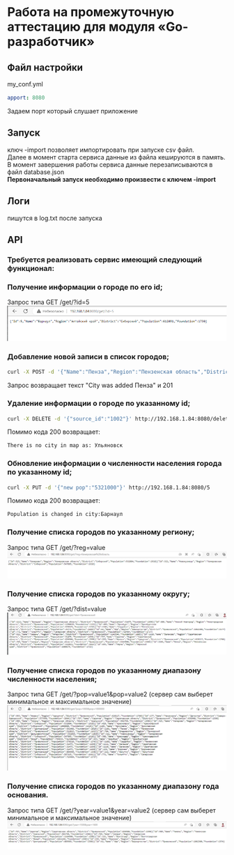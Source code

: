 # Работа на промежуточную аттестацию для модуля «Go-разработчик»
## Файл настройки
my_conf.yml
```yaml
apport: 8080
```
Задаем порт который слушает приложение
## Запуск
ключ -import позволяет импортировать при запуске csv файл.  
Далее в момент старта сервиса  данные из файла кешируются в память.      
В момент завершения работы сервиса данные  перезаписываются в файл database.json    
**Первоначальный запуск необходимо произвести с ключем -import**
## Логи 
пишутся в log.txt после запуска

## API
### Требуется реализовать сервис имеющий следующий функционал:

###  Получение информации о городе по его id;
Запрос типа GET /get/?id=5
![img.png](img.png)

### Добавление новой записи в список городов;
```bash
curl -X POST -d '{"Name":"Пенза","Region":"Пензенская область","District":"Приволжский","Population":522823,"Foundation":1663}' http://192.168.1.84:8080/create
```
Запрос возвращает текст "City was added Пенза" и 201

### Удаление информации о городе по указанному id;
```bash
curl -X DELETE -d '{"source_id":"1002"}' http://192.168.1.84:8080/delete
```
Помимо кода 200 возвращает:
```bash
There is no city in map as: Ульяновск
```
### Обновление информации о численности населения города по указанному id;
```bash
curl -X PUT -d '{"new pop":"5321000"}' http://192.168.1.84:8080/5  
```
Помимо кода 200 возвращает:
```bash
Population is changed in city:Барнаул
```
### Получение списка городов по указанному региону;
Запрос типа GET /get/?reg=value
![img_1.png](img_1.png)
### Получение списка городов по указанному округу;
Запрос типа GET /get/?dist=value
![img_2.png](img_2.png)
### Получение списка городов по указанному диапазону численности населения;
Запрос типа GET /get/?pop=value1&pop=value2 (сервер сам выберет минимальное и максимальное значение)
![img_3.png](img_3.png)

### Получение списка городов по указанному диапазону года основания.
Запрос типа GET /get/?year=value1&year=value2 (сервер сам выберет минимальное и максимальное значение)
![img_4.png](img_4.png)

